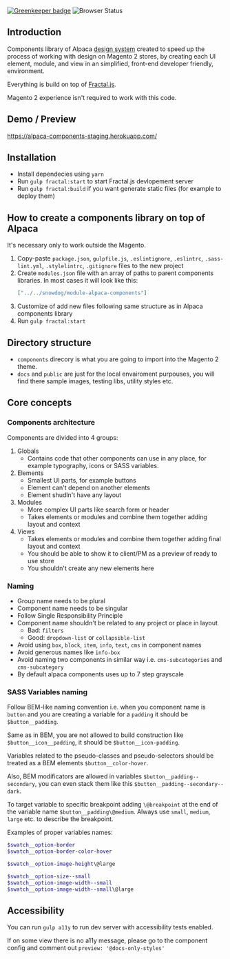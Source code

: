 [![Greenkeeper badge](https://badges.greenkeeper.io/SnowdogApps/magento2-alpaca-components.svg)](https://greenkeeper.io/)
![Browser Status](https://badges.herokuapp.com/browsers?googlechrome=63,64,65,66,67&firefox=58,59&safari=11&iphone=11.2&android=64&iexplore=11&microsoftedge=16)

## Introduction
Components library of Alpaca [design system](https://www.uxpin.com/studio/blog/design-systems-vs-pattern-libraries-vs-style-guides-whats-difference/) created to speed up the process of working with design on Magento 2 stores, by creating each UI element, module, and view in an simplified, front-end developer friendly, environment.

Everything is build on top of [Fractal.js](http://fractal.build/guide).

Magento 2 experience isn't required to work with this code.

## Demo / Preview
https://alpaca-components-staging.herokuapp.com/

## Installation
- Install dependecies using `yarn`
- Run `gulp fractal:start` to start Fractal.js devlopement server
- Run `gulp fractal:build` if you want generate static files (for example to deploy them)

## How to create a components library on top of Alpaca
It's necessary only to work outside the Magento.
1. Copy-paste `package.json`, `gulpfile.js`, `.eslintignore`, `.eslintrc`, `.sass-lint.yml`, `.stylelintrc`, `.gitignore` files to the new project
2. Create `modules.json` file with an array of paths to parent components libraries.
   In most cases it will look like this:
   ```json
   ["../../snowdog/module-alpaca-components"]
   ```
3. Customize of add new files following same structure as in Alpaca components library
4. Run `gulp fractal:start`

## Directory structure
- `components` direcory is what you are going to import into the Magento 2 theme.
- `docs` and `public` are just for the local envairoment purpouses, you will find there sample images, testing libs, utility styles etc.

## Core concepts
### Components architecture
Components are divided into 4 groups:
1. Globals
   - Contains code that other components can use in any place, for example typography, icons or SASS variables.
2. Elements
   - Smallest UI parts, for example buttons
   - Element can't depend on another elements
   - Element shudln't have any layout
3. Modules
   - More complex UI parts like search form or header
   - Takes elements or modules and combine them together adding layout and context
4. Views
   - Takes elements or modules and combine them together adding final layout and context
   - You should be able to show it to client/PM as a preview of ready to use store
   - You shouldn't create any new elements here

### Naming
* Group name needs to be plural
* Component name needs to be singular
* Follow Single Responsibility Principle
* Component name shouldn't be related to any project or place in layout
   - Bad: `filters`
   - Good: `dropdown-list` or `collapsible-list`
* Avoid using `box`, `block`, `item`, `info`, `text`, `cms` in component names
* Avoid generous names like `info-box`
* Avoid naming two components in similar way i.e. `cms-subcategories` and `cms-subcategory`
* By default alpaca components uses up to 7 step grayscale

### SASS Variables naming

Follow BEM-like naming convention i.e. when you component name is `button` and you are creating a variable for a `padding` it should be `$button__padding`.

Same as in BEM, you are not allowed to build construction like `$button__icon__padding`, it should be `$button__icon-padding`.

Variables related to the pseudo-classes and pseudo-selectors should be treated as a BEM elements `$button__color-hover`.

Also, BEM modificators are allowed in variables `$button__padding--secondary`, you can even stack them like this `$button__padding--secondary--dark`.

To target variable to specific breakpoint adding `\@breakpoint` at the end of the variable name `$button__padding\@medium`. Always use `small`, `medium`, `large` etc. to describe the breakpoint.

Examples of proper variables names:
```scss
$swatch__option-border
$swatch__option-border-color-hover

$swatch__option-image-height\@large

$swatch__option-size--small
$swatch__option-image-width--small
$swatch__option-image-width--small\@large
```

## Accessibility
You can run `gulp a11y` to run dev server with accessibility tests enabled.

If on some view there is no a11y message, please go to the component config and comment out `preview: '@docs-only-styles'`
